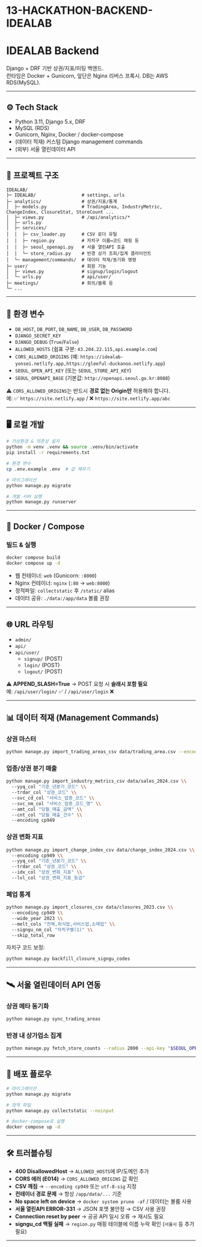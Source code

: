 # 13-HACKATHON-BACKEND-IDEALAB

# IDEALAB Backend

Django + DRF 기반 상권/지표/미팅 백엔드.  
런타임은 Docker + Gunicorn, 앞단은 Nginx 리버스 프록시. DB는 AWS RDS(MySQL).

---

## ⚙️ Tech Stack

- Python 3.11, Django 5.x, DRF  
- MySQL (RDS)  
- Gunicorn, Nginx, Docker / docker-compose  
- (데이터 적재) 커스텀 Django management commands  
- (외부) 서울 열린데이터 API  

---

## 📂 프로젝트 구조

```
IDEALAB/
├─ IDEALAB/                 # settings, urls
├─ analytics/               # 상권/지표/통계
│  ├─ models.py             # TradingArea, IndustryMetric, ChangeIndex, ClosureStat, StoreCount ...
│  ├─ views.py              # /api/analytics/*
│  ├─ urls.py
│  ├─ services/
│  │  ├─ csv_loader.py      # CSV 로더 유틸
│  │  ├─ region.py          # 자치구 이름↔코드 매핑 등
│  │  ├─ seoul_openapi.py   # 서울 열린API 호출
│  │  └─ store_radius.py    # 반경 상가 조회/집계 클라이언트
│  └─ management/commands/  # 데이터 적재/동기화 명령
├─ user/                    # 회원 기능
│  ├─ views.py              # signup/login/logout
│  └─ urls.py               # api/user/
├─ meetings/                # 회의/블록 등
└─ ...
```

---

## 🔑 환경 변수

- `DB_HOST`, `DB_PORT`, `DB_NAME`, `DB_USER`, `DB_PASSWORD`  
- `DJANGO_SECRET_KEY`  
- `DJANGO_DEBUG` (`True`/`False`)  
- `ALLOWED_HOSTS` (쉼표 구분: `43.204.22.115,api.example.com`)  
- `CORS_ALLOWED_ORIGINS` (예: `https://idealab-yonsei.netlify.app,https://gleeful-duckanoo.netlify.app`)  
- `SEOUL_OPEN_API_KEY` (또는 `SEOUL_STORE_API_KEY`)  
- `SEOUL_OPENAPI_BASE` (기본값: `http://openapi.seoul.go.kr:8088`)  

⚠️ `CORS_ALLOWED_ORIGINS`는 반드시 **경로 없는 Origin만** 허용해야 합니다.  
예: ✅ `https://site.netlify.app` / ❌ `https://site.netlify.app/abc`

---

## 🖥️ 로컬 개발

```bash
# 가상환경 & 의존성 설치
python -m venv .venv && source .venv/bin/activate
pip install -r requirements.txt

# 환경 변수
cp .env.example .env  # 값 채우기

# 마이그레이션
python manage.py migrate

# 개발 서버 실행
python manage.py runserver
```

---

## 🐳 Docker / Compose

### 빌드 & 실행

```bash
docker compose build
docker compose up -d
```

- 웹 컨테이너: `web` (Gunicorn: `:8000`)  
- Nginx 컨테이너: `nginx` (`:80` → `web:8000`)  
- 정적파일: `collectstatic` 후 `/static/` alias  
- 데이터 공유: `./data:/app/data` 볼륨 권장  

---

## 🌐 URL 라우팅

- `admin/`  
- `api/`  
- `api/user/`  
  - `signup/` (POST)  
  - `login/` (POST)  
  - `logout/` (POST)  

⚠️ **APPEND_SLASH=True** → POST 요청 시 **슬래시 포함 필요**  
예: `/api/user/login/` ✅ / `/api/user/login` ❌

---

## 📊 데이터 적재 (Management Commands)

### 상권 마스터
```bash
python manage.py import_trading_areas_csv data/trading_area.csv --encoding cp949
```

### 업종/상권 분기 매출
```bash
python manage.py import_industry_metrics_csv data/sales_2024.csv \\
  --yyq_col "기준_년분기_코드" \\
  --trdar_col "상권_코드" \\
  --svc_cd_col "서비스_업종_코드" \\
  --svc_nm_col "서비스_업종_코드_명" \\
  --amt_col "당월_매출_금액" \\
  --cnt_col "당월_매출_건수" \\
  --encoding cp949
```

### 상권 변화 지표
```bash
python manage.py import_change_index_csv data/change_index_2024.csv \\
  --encoding cp949 \\
  --yyq_col "기준_년분기_코드" \\
  --trdar_col "상권_코드" \\
  --idx_col "상권_변화_지표" \\
  --lvl_col "상권_변화_지표_등급"
```

### 폐업 통계
```bash
python manage.py import_closures_csv data/closures_2023.csv \\
  --encoding cp949 \\
  --wide_year 2023 \\
  --melt_cols "전체,외식업,서비스업,소매업" \\
  --signgu_nm_col "자치구별(1)" \\
  --skip_total_row
```

자치구 코드 보정:
```bash
python manage.py backfill_closure_signgu_codes
```

---

## 🛰️ 서울 열린데이터 API 연동

### 상권 메타 동기화
```bash
python manage.py sync_trading_areas
```

### 반경 내 상가업소 집계
```bash
python manage.py fetch_store_counts --radius 2000 --api-key "$SEOUL_OPEN_API_KEY"
```

---

## 🚀 배포 플로우

```bash
# 마이그레이션
python manage.py migrate

# 정적 파일
python manage.py collectstatic --noinput

# docker-compose로 실행
docker compose up -d
```

---

## 🛠️ 트러블슈팅

- **400 DisallowedHost** → `ALLOWED_HOSTS`에 IP/도메인 추가  
- **CORS 에러 (E014)** → `CORS_ALLOWED_ORIGINS` 값 확인  
- **CSV 깨짐** → `--encoding cp949` 또는 `utf-8-sig` 지정  
- **컨테이너 경로 문제** → 항상 `/app/data/...` 기준  
- **No space left on device** → `docker system prune -af` / 데이터는 볼륨 사용  
- **서울 열린API ERROR-331** → JSON 포맷 불안정 → CSV 사용 권장  
- **Connection reset by peer** → 공공 API 일시 오류 → 재시도 필요  
- **signgu_cd 백필 실패** → `region.py` 매핑 테이블에 이름 누락 확인 (`서울시` 등 추가 필요)  

---